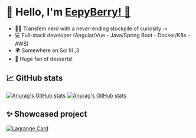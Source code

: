 # 🍓 Hello, I'm [EepyBerry! 🍓](https://eepyberry.me/)

- 🙋‍♀️ Transfem nerd with a never-ending stockpile of curiosity :>
- 💻 Full-stack developer (Angular/Vue - Java/Spring Boot - Docker/K8s - AWS)
- 🌍 Somewhere on Sol III ;3
- 🍰 Huge fan of desserts!

## 📈 GitHub stats
[![Anurag's GitHub stats](https://github-readme-stats.vercel.app/api?username=EepyBerry&rank_icon=github&show_icons=true&hide=prs,contribs&theme=omni)](https://github.com/anuraghazra/github-readme-stats)
[![Anurag's GitHub stats](https://github-readme-stats.vercel.app/api/top-langs?username=EepyBerry&layout=compact&theme=omni)](https://github.com/anuraghazra/github-readme-stats)

## ✨ Showcased project
[![Lagrange Card](https://github-readme-stats.vercel.app/api/pin/?username=EepyBerry&repo=lagrange&theme=omni)](https://github.com/EepyBerry/lagrange)
